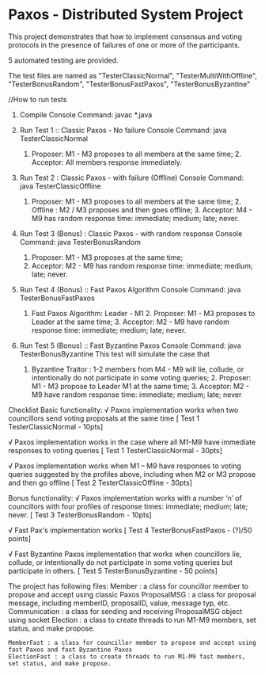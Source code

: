 # Paxos - Distributed System Project

This project demonstrates that how to implement consensus and voting protocols in the presence of failures of one or more of the participants.

5 automated testing are provided.

The test files are named as "TesterClassicNormal", "TesterMultiWithOffline", "TesterBonusRandom", "TesterBonusFastPaxos", "TesterBonusByzantine"

//How to run tests
1. Compile
    Console Command: javac *.java

2. Run Test 1 :: Classic Paxos - No failure
	Console Command: java TesterClassicNormal
	1. Proposer: M1 - M3 proposes to all members at the same time;
        2. Acceptor: All members response immediately.

3. Run Test 2 : Classic Paxos - with failure (Offline)
       	Console Command: java TesterClassicOffline
	1. Proposer: M1 - M3 proposes to all members at the same time;
        2. Offline : M2 / M3 proposes and then goes offline;
        3. Acceptor: M4 - M9 has random response time: immediate; medium; late; never.

4. Run Test 3 (Bonus) : Classic Paxos - with random response
	Console Command: java TesterBonusRandom
	1. Proposer: M1 - M3 proposes at the same time;
	2. Acceptor: M2 - M9 has random response time: immediate; medium; late; never.

5. Run Test 4 (Bonus) :: Fast Paxos Algorithm
	Console Command: java TesterBonusFastPaxos
	1. Fast Paxos Algorithm: Leader - M1
        2. Proposer: M1 - M3 proposes to Leader at the same time;
        3. Acceptor: M2 - M9 have random response time: immediate; medium; late; never.


6. Run Test 5 (Bonus) :: Fast Byzantine Paxos
	Console Command: java TesterBonusByzantine
	This test will simulate the case that 
	1. Byzantine Traitor : 1-2 members from M4 - M9 will lie, collude,
	or intentionally do not participate in some voting queries;
        2. Proposer: M1 - M3 propose to Leader M1 at the same time;
        3. Acceptor: M2 - M9 have random response time: immediate; medium; late; never


Checklist
Basic functionality:
√ Paxos implementation works when two councillors send voting proposals at the same time [ Test 1 TesterClassicNormal - 10pts]

√ Paxos implementation works in the case where all M1-M9 have immediate responses to voting queries [ Test 1 TesterClassicNormal - 30pts]

√ Paxos implementation works when M1 – M9 have responses to voting queries suggested by the profiles above, including
when M2 or M3 propose and then go offline [ Test 2 TesterClassicOffline - 30pts]

Bonus functionality:
√ Paxos implementation works with a number ‘n’ of councillors with four profiles of response times: immediate;  medium; late; never.  [ Test 3 TesterBonusRandom - 10pts]


√ Fast Pax's implementation works [ Test 4 TesterBonusFastPaxos - (?)/50 points]

√ Fast Byzantine Paxos implementation that works when councillors lie, collude,
    or intentionally do not participate in some voting queries but participate in others. [ Test 5 TesterBonusByzantine - 50 points]

The project has following files:
    Member : a class for councillor member to propose and accept using classic Paxos
    ProposalMSG : a class for proposal message, including memberID, proposalID, value, message typ, etc.
    Communication : a class for sending and receiving ProposalMSG object using socket
    Election : a class to create threads to run M1-M9 members, set status, and make propose.
    
    MemberFast : a class for councillor member to propose and accept using fast Paxos and fast Byzantine Paxos
    ElectionFast : a class to create threads to run M1-M9 fast members, set status, and make propose.
